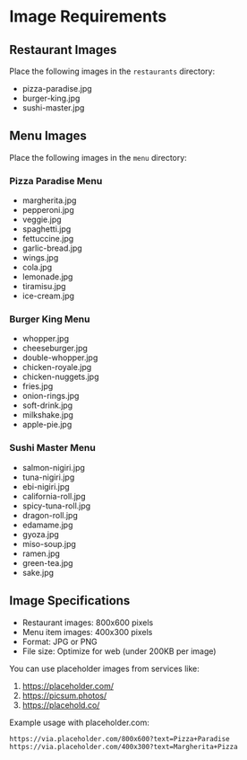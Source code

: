 # Image Requirements

## Restaurant Images
Place the following images in the `restaurants` directory:
- pizza-paradise.jpg
- burger-king.jpg
- sushi-master.jpg

## Menu Images
Place the following images in the `menu` directory:

### Pizza Paradise Menu
- margherita.jpg
- pepperoni.jpg
- veggie.jpg
- spaghetti.jpg
- fettuccine.jpg
- garlic-bread.jpg
- wings.jpg
- cola.jpg
- lemonade.jpg
- tiramisu.jpg
- ice-cream.jpg

### Burger King Menu
- whopper.jpg
- cheeseburger.jpg
- double-whopper.jpg
- chicken-royale.jpg
- chicken-nuggets.jpg
- fries.jpg
- onion-rings.jpg
- soft-drink.jpg
- milkshake.jpg
- apple-pie.jpg

### Sushi Master Menu
- salmon-nigiri.jpg
- tuna-nigiri.jpg
- ebi-nigiri.jpg
- california-roll.jpg
- spicy-tuna-roll.jpg
- dragon-roll.jpg
- edamame.jpg
- gyoza.jpg
- miso-soup.jpg
- ramen.jpg
- green-tea.jpg
- sake.jpg

## Image Specifications
- Restaurant images: 800x600 pixels
- Menu item images: 400x300 pixels
- Format: JPG or PNG
- File size: Optimize for web (under 200KB per image)

You can use placeholder images from services like:
1. https://placeholder.com/
2. https://picsum.photos/
3. https://placehold.co/

Example usage with placeholder.com:
```
https://via.placeholder.com/800x600?text=Pizza+Paradise
https://via.placeholder.com/400x300?text=Margherita+Pizza
``` 